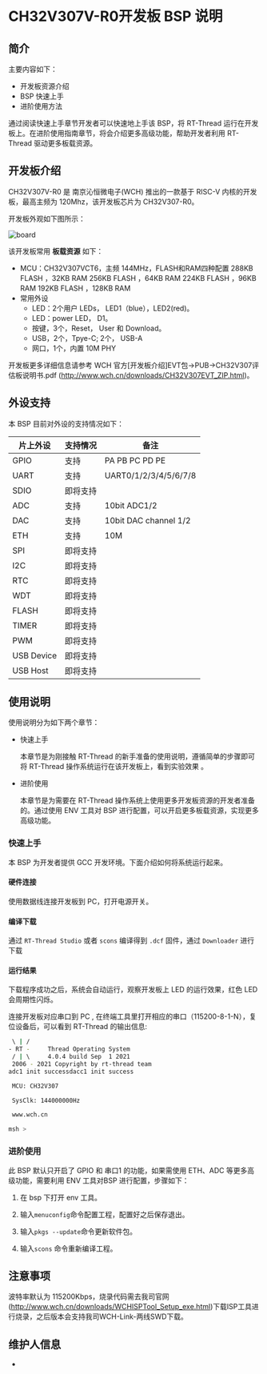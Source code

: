 # CH32V307V-R0开发板 BSP 说明

## 简介

主要内容如下：

- 开发板资源介绍
- BSP 快速上手
- 进阶使用方法

通过阅读快速上手章节开发者可以快速地上手该 BSP，将 RT-Thread 运行在开发板上。在进阶使用指南章节，将会介绍更多高级功能，帮助开发者利用 RT-Thread 驱动更多板载资源。

## 开发板介绍

CH32V307V-R0 是 南京沁恒微电子(WCH) 推出的一款基于 RISC-V 内核的开发板，最高主频为 120Mhz，该开发板芯片为 CH32V307-R0。

开发板外观如下图所示：

![board](figures/board.png)

该开发板常用 **板载资源** 如下：

- MCU：CH32V307VCT6，主频 144MHz，FLASH和RAM四种配置
  288KB FLASH ，32KB RAM
  256KB FLASH ，64KB RAM
  224KB FLASH ，96KB RAM
  192KB FLASH ，128KB RAM
- 常用外设
  - LED：2个用户 LEDs， LED1（blue），LED2(red)。
  - LED：power LED， D1。
  - 按键，3个，Reset， User 和 Download。
  - USB，2个，Tpye-C; 2个， USB-A
  - 网口，1个，内置 10M PHY

开发板更多详细信息请参考 WCH 官方[开发板介绍]EVT包->PUB->CH32V307评估板说明书.pdf (http://www.wch.cn/downloads/CH32V307EVT_ZIP.html)。

## 外设支持

本 BSP 目前对外设的支持情况如下：

| **片上外设** | **支持情况** | **备注**                                  |
| ---- | ---- | ---- |
| GPIO         |     支持     | PA PB PC PD PE                               |
| UART         |     支持     | UART0/1/2/3/4/5/6/7/8                                 |
| SDIO         |     即将支持     |                                           |
| ADC          |     支持     | 10bit ADC1/2                                 |
| DAC          |     支持     | 10bit DAC channel 1/2                                 |
| ETH          |     支持     | 10M                                 |
| SPI          |   即将支持   |                                  |
| I2C          |     即将支持     |                                   |
| RTC          |     即将支持     |                                           |
| WDT          |     即将支持     |                                           |
| FLASH        |   即将支持   |                                   |
| TIMER        |     即将支持     |                                           |
| PWM          |     即将支持     | |
| USB Device   |   即将支持   |                                           |
| USB Host     |   即将支持   |                                           |

## 使用说明

使用说明分为如下两个章节：

- 快速上手

    本章节是为刚接触 RT-Thread 的新手准备的使用说明，遵循简单的步骤即可将 RT-Thread 操作系统运行在该开发板上，看到实验效果 。

- 进阶使用

    本章节是为需要在 RT-Thread 操作系统上使用更多开发板资源的开发者准备的。通过使用 ENV 工具对 BSP 进行配置，可以开启更多板载资源，实现更多高级功能。


### 快速上手

本 BSP 为开发者提供 GCC 开发环境。下面介绍如何将系统运行起来。

#### 硬件连接

使用数据线连接开发板到 PC，打开电源开关。

#### 编译下载

通过 `RT-Thread Studio` 或者 `scons` 编译得到 `.dcf` 固件，通过 `Downloader` 进行下载

#### 运行结果

下载程序成功之后，系统会自动运行，观察开发板上 LED 的运行效果，红色 LED 会周期性闪烁。

连接开发板对应串口到 PC , 在终端工具里打开相应的串口（115200-8-1-N），复位设备后，可以看到 RT-Thread 的输出信息:

```bash
 \ | /
- RT -     Thread Operating System
 / | \     4.0.4 build Sep  1 2021
 2006 - 2021 Copyright by rt-thread team
adc1 init successdacc1 init success

 MCU: CH32V307

 SysClk: 144000000Hz

 www.wch.cn

msh >
```
### 进阶使用

此 BSP 默认只开启了 GPIO 和 串口1 的功能，如果需使用 ETH、ADC 等更多高级功能，需要利用 ENV 工具对BSP 进行配置，步骤如下：

1. 在 bsp 下打开 env 工具。

2. 输入`menuconfig`命令配置工程，配置好之后保存退出。

3. 输入`pkgs --update`命令更新软件包。

4. 输入`scons` 命令重新编译工程。

## 注意事项

波特率默认为 115200Kbps，烧录代码需去我司官网(http://www.wch.cn/downloads/WCHISPTool_Setup_exe.html)下载ISP工具进行烧录，之后版本会支持我司WCH-Link-两线SWD下载。


## 维护人信息

-
